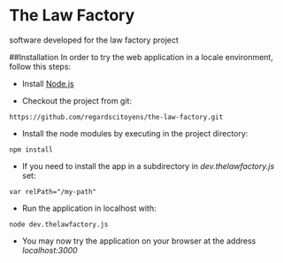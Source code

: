 The Law Factory
===============

software developed for the law factory project

##Installation
In order to try the web application in a locale environment, follow this steps:

* Install [Node.js](http://nodejs.org/)

* Checkout the project from git:
<pre><code>https://github.com/regardscitoyens/the-law-factory.git</code></pre>

* Install the node modules by executing in the project directory:
<pre><code>npm install</code></pre>

* If you need to install the app in a subdirectory in *dev.thelawfactory.js* set:
<pre><code>var relPath="/my-path"</code></pre> 

* Run the application in localhost with:
<pre><code>node dev.thelawfactory.js</code></pre> 

* You may now try the application on your browser at the address *localhost:3000*